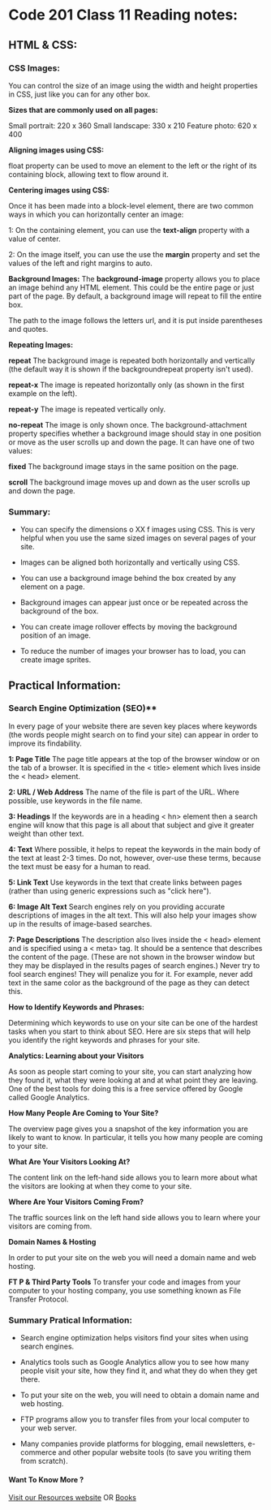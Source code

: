 # Code 201 Class 11 Reading notes:

## HTML & CSS:

### CSS Images:

You can control the size of an
image using the width and
height properties in CSS, just
like you can for any other box.

**Sizes that are commonly used on all pages:**

Small portrait: 220 x 360
Small landscape: 330 x 210
Feature photo: 620 x 400

**Aligning images using CSS:**

float property can be used
to move an element to the left or
the right of its containing block,
allowing text to flow around it.

**Centering images using CSS:**

Once it has been made into a
block-level element, there are
two common ways in which you
can horizontally center an image:

1: On the containing element,
you can use the **text-align**
property with a value of center.

2: On the image itself, you can
use the use the **margin** property
and set the values of the left and
right margins to auto.

**Background Images:**
The **background-image**
property allows you to place
an image behind any HTML
element. This could be the entire
page or just part of the page. By
default, a background image will
repeat to fill the entire box.

The path to the image follows
the letters url, and it is put
inside parentheses and quotes.

**Repeating Images:**

**repeat**
The background image is
repeated both horizontally and
vertically (the default way it
is shown if the backgroundrepeat
property isn't used).

**repeat-x**
The image is repeated
horizontally only (as shown in
the first example on the left).

**repeat-y**
The image is repeated vertically
only.

**no-repeat**
The image is only shown once.
The background-attachment
property specifies whether a
background image should stay in
one position or move as the user
scrolls up and down the page. It
can have one of two values:

**fixed**
The background image stays in
the same position on the page.

**scroll**
The background image moves
up and down as the user scrolls
up and down the page.


### Summary:

- You can specify the dimensions o XX f images using CSS.
This is very helpful when you use the same sized
images on several pages of your site.

- Images can be aligned both horizontally and vertically
using CSS.

- You can use a background image behind the box
created by any element on a page.

- Background images can appear just once or be
repeated across the background of the box.

- You can create image rollover effects by moving the
background position of an image.

- To reduce the number of images your browser has to
load, you can create image sprites.


## Practical Information:

### Search Engine Optimization (SEO)**

In every page of your website there are seven key places where keywords
(the words people might search on to find your site) can appear in order
to improve its findability.

**1: Page Title**
The page title appears at the top
of the browser window or on the
tab of a browser. It is specified in
the < title> element which lives
inside the < head> element.

**2: URL / Web Address**
The name of the file is part of
the URL. Where possible, use
keywords in the file name.

**3: Headings**
If the keywords are in a heading
< hn> element then a search
engine will know that this page is
all about that subject and give it
greater weight than other text.

**4: Text**
Where possible, it helps to
repeat the keywords in the main
body of the text at least 2-3
times. Do not, however, over-use
these terms, because the text
must be easy for a human to
read.

**5: Link Text**
Use keywords in the text that
create links between pages
(rather than using generic
expressions such as "click here").

**6: Image Alt Text**
Search engines rely on you
providing accurate descriptions
of images in the alt text. This
will also help your images show
up in the results of image-based
searches.

**7: Page Descriptions**
The description also lives inside
the < head> element and is
specified using a < meta> tag.
It should be a sentence that
describes the content of the
page. (These are not shown in
the browser window but they
may be displayed in the results
pages of search engines.)
Never try to fool search engines!
They will penalize you for it. For
example, never add text in the
same color as the background of
the page as they can detect this.

**How to Identify Keywords and Phrases:**

Determining which keywords to use on your site can be one of the
hardest tasks when you start to think about SEO. Here are six steps that
will help you identify the right keywords and phrases for your site.

**Analytics: Learning about your Visitors**

As soon as people start coming to your site, you can start analyzing
how they found it, what they were looking at and at what point they are
leaving. One of the best tools for doing this is a free service offered by
Google called Google Analytics.

**How Many People Are Coming to Your Site?**

The overview page gives you a snapshot of the key information you are
likely to want to know. In particular, it tells you how many people are
coming to your site.

**What Are Your Visitors Looking At?**

The content link on the left-hand side allows
you to learn more about what the visitors are
looking at when they come to your site.

**Where Are Your Visitors Coming From?**

The traffic sources link on the left hand side
allows you to learn where your visitors are
coming from.

**Domain Names & Hosting**

In order to put your site on the web you will
need a domain name and web hosting.

**FT P & Third Party Tools**
To transfer your code and images from your
computer to your hosting company, you use
something known as File Transfer Protocol.

### Summary Pratical Information:

- Search engine optimization helps visitors find your
sites when using search engines.

- Analytics tools such as Google Analytics allow you to
see how many people visit your site, how they find it,
and what they do when they get there.

- To put your site on the web, you will need to obtain a
domain name and web hosting.

- FTP programs allow you to transfer files from your
local computer to your web server.

- Many companies provide platforms for blogging, email
newsletters, e-commerce and other popular website
tools (to save you writing them from scratch).


#### Want To Know More ? 

[Visit our Resources website](https://www.w3schools.com)
OR
[Books](https://www.wiley.com/en-us/Web+Design+with+HTML%2C+CSS%2C+JavaScript+and+jQuery+Set-p-9781119038634)